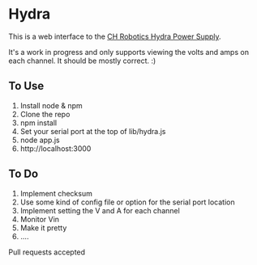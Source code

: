 Hydra
=====

This is a web interface to the [CH Robotics Hydra Power Supply](http://www.chrobotics.com/shop/hydra).

It's a work in progress and only supports viewing the volts and amps on each channel. It should be mostly correct. :)


To Use
------

1. Install node & npm
2. Clone the repo
3. npm install
4. Set your serial port at the top of lib/hydra.js
5. node app.js
6. http://localhost:3000 

To Do
----
1. Implement checksum
2. Use some kind of config file or option for the serial port location
3. Implement setting the V and A for each channel
4. Monitor Vin
5. Make it pretty
6. ....


Pull requests accepted
